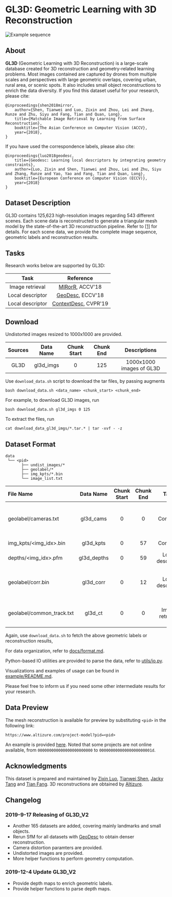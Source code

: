 # GL3D: Geometric Learning with 3D Reconstruction
![Example sequence](img/dataset_view.png)

## About

**GL3D** (Geometric Learning with 3D Reconstruction) is a large-scale database created for 3D reconstruction and geometry-related learning problems. Most images contained are captured by drones from multiple scales and perspectives with large geometric overlaps, covering urban, rural area, or scenic spots. It also includes small object reconstructions to enrich the data diversity. If you find this dataset useful for your research, please cite:

    @inproceedings{shen2018mirror,
        author={Shen, Tianwei and Luo, Zixin and Zhou, Lei and Zhang, Runze and Zhu, Siyu and Fang, Tian and Quan, Long},
        title={Matchable Image Retrieval by Learning from Surface Reconstruction},
        booktitle={The Asian Conference on Computer Vision (ACCV},
        year={2018},
    }

If you have used the correspondence labels, please also cite:

    @inproceedings{luo2018geodesc,
        title={Geodesc: Learning local descriptors by integrating geometry constraints},
        author={Luo, Zixin and Shen, Tianwei and Zhou, Lei and Zhu, Siyu and Zhang, Runze and Yao, Yao and Fang, Tian and Quan, Long},
        booktitle={European Conference on Computer Vision (ECCV)},
        year={2018}
    }

## Dataset Description

GL3D contains 125,623 high-resolution images regarding 543 different scenes. 
Each scene data is reconstructed to generate a triangular mesh model by the state-of-the-art 3D reconstruction pipeline. 
Refer to [\[1\]][1] for details. 
For each scene data, we provide the complete image sequence, geometric labels and reconstruction results.

## Tasks

Research works below are supported by GL3D:

|Task            |Reference                                           |
|:--------------:|:--------------------------------------------------:|
|Image retrieval |[MIRorR](https://arxiv.org/abs/1811.10343), ACCV'18 |
|Local descriptor|[GeoDesc](https://arxiv.org/abs/1807.06294), ECCV'18|
|Local descriptor|[ContextDesc](https://arxiv.org/abs/1904.04084), CVPR'19|

## Download

Undistorted images resized to 1000x1000 are provided.

| Sources |    Data Name   | Chunk Start | Chunk End |       Descriptions       |
|:-------:|:--------------:|:-----------:|:---------:|:------------------------:|
|   GL3D  |    gl3d_imgs   |      0      |    125    | 1000x1000 images of GL3D |

Use `download_data.sh` script to download the tar files, by passing augments
```
bash download_data.sh <data_name> <chunk_start> <chunk_end>
```
For example, to download GL3D images, run
```
bash download_data.sh gl3d_imgs 0 125
```

To extract the files, run
```
cat download_data_gl3d_imgs/*.tar.* | tar -xvf - -z
```

## Dataset Format 

```
data                          
 └── <pid> 
       ├── undist_images/*
       ├── geolabel/*
       ├── img_kpts/*.bin
       └── image_list.txt
```

|File Name                |Data Name|Chunk Start|Chunk End|Task            |Descriptions                                                           |
|:------------------------|:-------:|:---------:|:-------:|:--------------:|:---------------------------------------------------------------------:|
|geolabel/cameras.txt     |gl3d_cams |0          |0        |Common          |Camera intrisic/extrinsic parameters, recovered by SfM.                |
|img_kpts/<img_idx>.bin   |gl3d_kpts|0          |57       |Common          |Image keypoints detected by SIFT.                                      |
|depths/<img_idx>.pfm     |gl3d_depths|0        |59       |Local descriptor|Depth maps.                    |
|geolabel/corr.bin        |gl3d_corr|0          |12       |Local descriptor|Image correspondences that haved survived from SfM.                    |
|geolabel/common_track.txt|gl3d_ct  |0          |0        |Image retrieval |Common track ratio of image pairs, computed from SfM.                  |

Again, use `download_data.sh` to fetch the above geometric labels or reconstruction results, 

For data organization, refer to [docs/format.md](doc/format.md).

Python-based IO utilities are provided to parse the data, refer to [utils/io.py](utils/io.py).

Visualizations and examples of usage can be found in [example/README.md](example/README.md).

Please feel free to inform us if you need some other intermediate results for your research.

## Data Preview
The mesh reconstruction is available for preview by substituting `<pid>` in the following link:

```
https://www.altizure.com/project-model?pid=<pid>
```

An example is provided [here](https://www.altizure.com/project-model?pid=57f8d9bbe73f6760f10e916a).
Noted that some projects are not online available, from `000000000000000000000000` to `00000000000000000000001d`.

## Acknowledgments
This dataset is prepared and maintained by
[Zixin Luo](mailto:zluoag@cse.ust.hk),
[Tianwei Shen](mailto:tshenaa@cse.ust.hk),
[Jacky Tang](mailto:jackytck@gmail.com) and
[Tian Fang](mailto:fangtian@altizure.com).
3D reconstructions are obtained by [Altizure](https://www.altizure.com/).

[1]: https://arxiv.org/abs/1811.10343

## Changelog
### 2019-9-17 Releasing of GL3D_V2
- Another 165 datasets are added, covering mainly landmarks and small objects.
- Rerun SfM for all datasets with [GeoDesc](https://github.com/lzx551402/geodesc) to obtain denser reconstruction.
- Camera distortion paramters are provided.
- Undistorted images are provided.
- More helper functions to perform geometry computation.

### 2019-12-4 Update GL3D_V2
- Provide depth maps to enrich geometric labels.
- Provide helper functions to parse depth maps.
